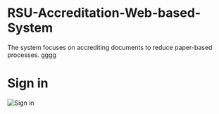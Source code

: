 # RSU-Accreditation-Web-based-System
The system focuses on accrediting documents to reduce paper-based processes.
gggg
# Sign in 
![Sign in](https://github.com/JuanitoTamboong/RSU-Accreditation-Web-based-System/assets/93064994/c71d5a85-58e9-4339-9d55-d5dae3de3943)
